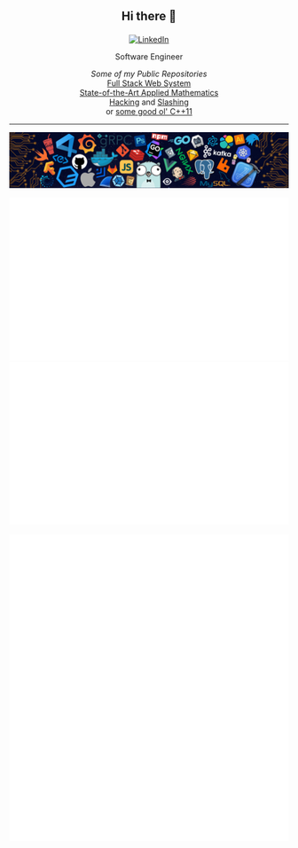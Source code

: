 ## <p align=center>Hi there 👋<p>

<a href="https://www.linkedin.com/in/kardakis/">
    <p align="center">
        <img src="https://img.shields.io/badge/-Spyridon%20Kardakis-blue?style=flat&logo=Linkedin&logoColor=white&logoWidth=20&link=https://www.linkedin.com/in/kardakis/" alt="LinkedIn">
    </p>
</a>

<p align="center">
    Software Engineer
</p>

<p align="center">
    <i>Some of my Public Repositories</i><br>
    <a href="https://github.com/spykard/popularplaces-app">Full Stack Web System</a><br>
    <a href="https://github.com/spykard/Classification-HMMs">State-of-the-Art Applied Mathematics</a><br>
    <a href="https://github.com/spykard/tiktok-autoclaimer">Hacking</a> and 
    <a href="https://github.com/spykard/instagram-autoclaimer">Slashing</a><br>
    or <a href="https://github.com/spykard/weather-grib">some good ol' C++11</a><br>
</p>

---

<a href="https://www.linkedin.com/in/kardakis/">
    <p align="center">
        <img src="images/Header.png" alt="Header">
    </p>
</a>

<!-- ![Spykard's GitHub stats 1](https://github-readme-stats.vercel.app/api?username=spykard&hide=issues&count_private=true&show_icons=true&include_all_commits=true) -->

![Spykard's GitHub stats 1](https://github.com/spykard/spykard/blob/stats_output/generated/overview.svg) ![Spykard's GitHub stats 2](https://github.com/spykard/spykard/blob/stats_output/generated/languages.svg)

![Spykard's GitHub stats 3](https://github.com/spykard/spykard/blob/metrics_output/github-metrics.svg)

<!--
**spykard/spykard** is a ✨ _special_ ✨ repository because its `README.md` (this file) appears on your GitHub profile.

Here are some ideas to get you started:

- 🔭 I’m currently working on ...
- 🌱 I’m currently learning ...
- 👯 I’m looking to collaborate on ...
- 🤔 I’m looking for help with ...
- 💬 Ask me about ...
- 📫 How to reach me: ...
- 😄 Pronouns: ...
- ⚡ Fun fact: ...

Here are some GitHub statistics examples:
https://github.com/lowlighter/metrics
-->
